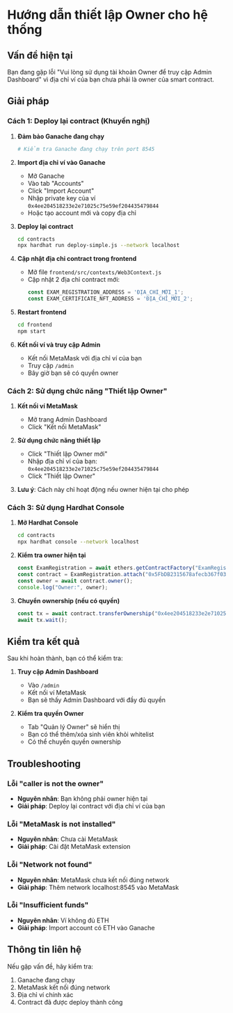 # Hướng dẫn thiết lập Owner cho hệ thống

## Vấn đề hiện tại
Bạn đang gặp lỗi "Vui lòng sử dụng tài khoản Owner để truy cập Admin Dashboard" vì địa chỉ ví của bạn chưa phải là owner của smart contract.

## Giải pháp

### Cách 1: Deploy lại contract (Khuyến nghị)

1. **Đảm bảo Ganache đang chạy**
   ```bash
   # Kiểm tra Ganache đang chạy trên port 8545
   ```

2. **Import địa chỉ ví vào Ganache**
   - Mở Ganache
   - Vào tab "Accounts"
   - Click "Import Account"
   - Nhập private key của ví `0x4ee204518233e2e71025c75e59ef204435479844`
   - Hoặc tạo account mới và copy địa chỉ

3. **Deploy lại contract**
   ```bash
   cd contracts
   npx hardhat run deploy-simple.js --network localhost
   ```

4. **Cập nhật địa chỉ contract trong frontend**
   - Mở file `frontend/src/contexts/Web3Context.js`
   - Cập nhật 2 địa chỉ contract mới:
     ```javascript
     const EXAM_REGISTRATION_ADDRESS = 'ĐỊA_CHỈ_MỚI_1';
     const EXAM_CERTIFICATE_NFT_ADDRESS = 'ĐỊA_CHỈ_MỚI_2';
     ```

5. **Restart frontend**
   ```bash
   cd frontend
   npm start
   ```

6. **Kết nối ví và truy cập Admin**
   - Kết nối MetaMask với địa chỉ ví của bạn
   - Truy cập `/admin`
   - Bây giờ bạn sẽ có quyền owner

### Cách 2: Sử dụng chức năng "Thiết lập Owner"

1. **Kết nối ví MetaMask**
   - Mở trang Admin Dashboard
   - Click "Kết nối MetaMask"

2. **Sử dụng chức năng thiết lập**
   - Click "Thiết lập Owner mới"
   - Nhập địa chỉ ví của bạn: `0x4ee204518233e2e71025c75e59ef204435479844`
   - Click "Thiết lập Owner"

3. **Lưu ý**: Cách này chỉ hoạt động nếu owner hiện tại cho phép

### Cách 3: Sử dụng Hardhat Console

1. **Mở Hardhat Console**
   ```bash
   cd contracts
   npx hardhat console --network localhost
   ```

2. **Kiểm tra owner hiện tại**
   ```javascript
   const ExamRegistration = await ethers.getContractFactory("ExamRegistration");
   const contract = ExamRegistration.attach("0x5FbDB2315678afecb367f032d93F642f64180aa3");
   const owner = await contract.owner();
   console.log("Owner:", owner);
   ```

3. **Chuyển ownership (nếu có quyền)**
   ```javascript
   const tx = await contract.transferOwnership("0x4ee204518233e2e71025c75e59ef204435479844");
   await tx.wait();
   ```

## Kiểm tra kết quả

Sau khi hoàn thành, bạn có thể kiểm tra:

1. **Truy cập Admin Dashboard**
   - Vào `/admin`
   - Kết nối ví MetaMask
   - Bạn sẽ thấy Admin Dashboard với đầy đủ quyền

2. **Kiểm tra quyền Owner**
   - Tab "Quản lý Owner" sẽ hiển thị
   - Bạn có thể thêm/xóa sinh viên khỏi whitelist
   - Có thể chuyển quyền ownership

## Troubleshooting

### Lỗi "caller is not the owner"
- **Nguyên nhân**: Bạn không phải owner hiện tại
- **Giải pháp**: Deploy lại contract với địa chỉ ví của bạn

### Lỗi "MetaMask is not installed"
- **Nguyên nhân**: Chưa cài MetaMask
- **Giải pháp**: Cài đặt MetaMask extension

### Lỗi "Network not found"
- **Nguyên nhân**: MetaMask chưa kết nối đúng network
- **Giải pháp**: Thêm network localhost:8545 vào MetaMask

### Lỗi "Insufficient funds"
- **Nguyên nhân**: Ví không đủ ETH
- **Giải pháp**: Import account có ETH vào Ganache

## Thông tin liên hệ

Nếu gặp vấn đề, hãy kiểm tra:
1. Ganache đang chạy
2. MetaMask kết nối đúng network
3. Địa chỉ ví chính xác
4. Contract đã được deploy thành công 
 
 
 